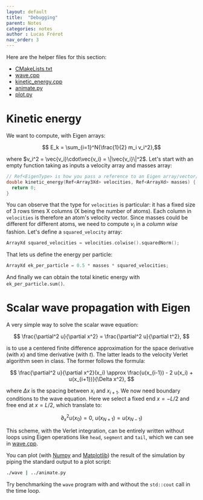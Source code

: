 ```yaml
---
layout: default
title:  "Debugging"
parent: Notes
categories: notes
author : Lucas Frérot
nav_order: 3
---
```


Here are the helper files for this section:

- [CMakeLists.txt](eigen/CMakeLists.txt)
- [wave.cpp](eigen/wave.cpp)
- [kinetic_energy.cpp](eigen/kinetic_energy.cpp)
- [animate.py](eigen/animate.py)
- [plot.py](eigen/plot.py)

# Kinetic energy

We want to compute, with Eigen arrays:

$$ E_k = \sum_{i=1}^N{\frac{1}{2} m_i v_i^2},$$

where $v_i^2 = \vec{v_i}\cdot\vec{v_i} = \|\vec{v_i}\|^2$. Let's start with an
empty function taking as inputs a velocity array and masses array:

```cpp
// Ref<EigenType> is how you pass a reference to an Eigen array/vector/matrix
double kinetic_energy(Ref<Array3Xd> velocities, Ref<ArrayXd> masses) {
  return 0;
}
```

You can observe that the type for `velocities` is particular: it has a fixed
size of 3 rows times X columns (X being the number of atoms). Each column in
`velocities` is therefore an atom's velocity vector. Since masses could be
different for different atoms, we need to compute $v_i$ in a *column wise*
fashion. Let's define a `squared_velocity` array:

```cpp
ArrayXd squared_velocities = velocities.colwise().squaredNorm();
```

That lets us define the energy per particle:

```cpp
ArrayXd ek_per_particle = 0.5 * masses * squared_velocities;
```

And finally we can obtain the total kinetic energy with `ek_per_particle.sum()`.

# Scalar wave propagation with Eigen

A very simple way to solve the scalar wave equation:

$$ \frac{\partial^2 u}{\partial x^2} = \frac{\partial^2 u}{\partial t^2}, $$

is to use a centered finite difference approximation for the space derivative
(with $x$) and time derivative (with $t$). The latter leads to the velocity
Verlet algorithm seen in class. The former follows the formula:

$$ \frac{\partial^2 u}{\partial x^2}(x_i) \approx \frac{u(x_{i-1}) - 2 u(x_i)
      + u(x_{i+1})}{\Delta x^2}, $$
      
where $\Delta x$ is the spacing between $x_i$ and $x_{i+1}$. We now need
boundary conditions to the wave equation. Here we select a fixed end $x = -L/2$ and free
end at $x = L/2$, which translate to:

$$ \partial^2_x u(x_0) = 0,\ u(x_{N+1}) = u(x_{N-1}) $$

This scheme, with the Verlet integration, can be entirely written without loops
using Eigen operations like `head`, `segment` and `tail`, which we can see in
[wave.cpp](eigen/wave.cpp).

You can plot (with [Numpy](https://numpy.org/) and
[Matplotlib](https://matplotlib.org/)) the result of the simulation by piping
the standard output to a plot script:

```bash
./wave | ../animate.py
```

Try benchmarking the `wave` program with and without the `std::cout` call in the
time loop.
